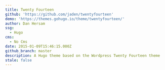 ```yaml
---
title: Twenty Fourteen
github: 'https://github.com/jaden/twentyfourteen'
demo: 'https://themes.gohugo.io/theme/twentyfourteen/'
author: Dan Hersam
ssg:
  - Hugo
cms:
  - No Cms
date: 2015-01-09T15:46:15.000Z
github_branch: master
description: A Hugo theme based on the Wordpress Twenty Fourteen theme.
stale: false
---
```

